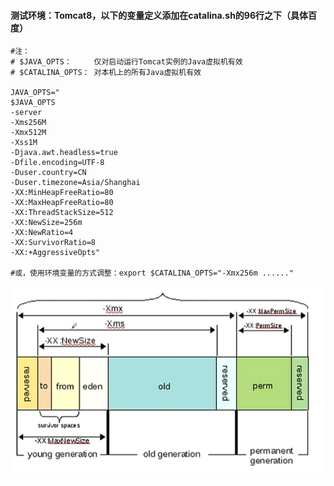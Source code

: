 #### 测试环境：Tomcat8，以下的变量定义添加在catalina.sh的96行之下（具体百度）
```
#注：
# $JAVA_OPTS：     仅对启动运行Tomcat实例的Java虚拟机有效
# $CATALINA_OPTS： 对本机上的所有Java虚拟机有效

JAVA_OPTS="
$JAVA_OPTS
-server 
-Xms256M
-Xmx512M
-Xss1M
-Djava.awt.headless=true 
-Dfile.encoding=UTF-8
-Duser.country=CN
-Duser.timezone=Asia/Shanghai
-XX:MinHeapFreeRatio=80 
-XX:MaxHeapFreeRatio=80 
-XX:ThreadStackSize=512
-XX:NewSize=256m
-XX:NewRatio=4 
-XX:SurvivorRatio=8
-XX:+AggressiveOpts"

#或，使用环境变量的方式调整：export $CATALINA_OPTS="-Xmx256m ......"
```
![JVM](资料/JVM.png)
